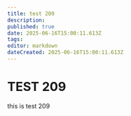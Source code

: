 ```yaml
---
title: test 209
description: 
published: true
date: 2025-06-16T15:00:11.613Z
tags: 
editor: markdown
dateCreated: 2025-06-16T15:00:11.613Z
---
```


# TEST 209
this is test 209
